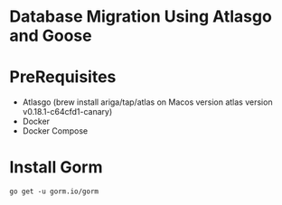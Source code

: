 # Database Migration Using Atlasgo and Goose


# PreRequisites
* Atlasgo (brew install ariga/tap/atlas on Macos version atlas version v0.18.1-c64cfd1-canary)
* Docker
* Docker Compose

# Install Gorm
`go get -u gorm.io/gorm`
